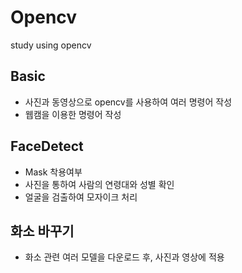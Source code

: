 # Opencv
study using opencv

## Basic
- 사진과 동영상으로 opencv를 사용하여 여러 명령어 작성
- 웹캠을 이용한 명령어 작성

## FaceDetect
- Mask 착용여부
- 사진을 통하여 사람의 연령대와 성별 확인 
- 얼굴을 검출하여 모자이크 처리

## 화소 바꾸기
- 화소 관련 여러 모델을 다운로드 후, 사진과 영상에 적용
